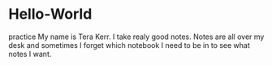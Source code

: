 # Hello-World
practice 
My name is Tera Kerr. I take realy good notes. Notes are all over my desk and sometimes I forget which notebook I need to be in to see what notes I want.
